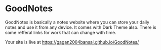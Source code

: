 # GoodNotes
GoodNotes is basically a notes website where you can store your daily notes and use it from any device. It comes with Dark Theme also. There is some refferal links for work that can change with time.

Your site is live at https://gagan2004bansal.github.io/GoodNotes/
